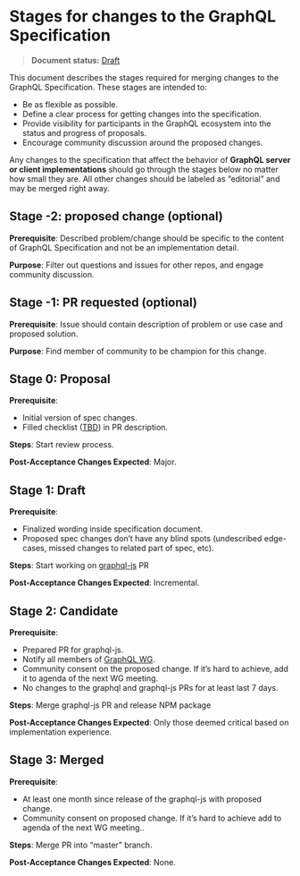 # Stages for changes to the GraphQL Specification

> **Document status:** [Draft](https://github.com/facebook/graphql/pull/342)

This document describes the stages required for merging changes to the
GraphQL Specification. These stages are intended to:

+ Be as flexible as possible.
+ Define a clear process for getting changes into the specification.
+ Provide visibility for participants in the GraphQL ecosystem into the
status and progress of proposals.
+ Encourage community discussion around the proposed changes.

Any changes to the specification that affect the behavior of **GraphQL server
or client implementations** should go through the stages below no matter how
small they are. All other changes should be labeled as “editorial” and may
be merged right away.

## Stage -2: proposed change (optional)

**Prerequisite**: Described problem/change should be specific to the content of
GraphQL Specification and not be an implementation detail.

**Purpose**: Filter out questions and issues for other repos, and engage community
discussion.

## Stage -1: PR requested (optional)

**Prerequisite**: Issue should contain description of problem or use case and
proposed solution.

**Purpose**: Find member of community to be champion for this change.

## Stage 0: Proposal

**Prerequisite**:
+ Initial version of spec changes.
+ Filled checklist ([TBD](https://youtu.be/mePT9MNTM98?t=20m32s)) in PR description.

**Steps**: Start review process.

**Post-Acceptance Changes Expected**: Major.

## Stage 1: Draft

**Prerequisite**:
+ Finalized wording inside specification document.
+ Proposed spec changes don’t have any blind spots (undescribed edge-cases,
missed changes to related part of spec, etc).

**Steps**: Start working on [graphql-js](https://github.com/graphql/graphql-js)
PR

**Post-Acceptance Changes Expected**: Incremental.

## Stage 2: Candidate

**Prerequisite**:
+ Prepared PR for graphql-js.
+ Notify all members of [GraphQL WG](https://github.com/graphql/graphql-wg).
+ Community consent on the proposed change. If it’s hard to achieve, add it to
agenda of the next WG meeting.
+ No changes to the graphql and graphql-js PRs for at least last 7 days.

**Steps**: Merge graphql-js PR and release NPM package

**Post-Acceptance Changes Expected**: Only those deemed critical based on
implementation experience.

## Stage 3: Merged

**Prerequisite**:
+ At least one month since release of the graphql-js with proposed change.
+ Community consent on proposed change. If it’s hard to achieve add to agenda of
the next WG meeting..

**Steps**: Merge PR into “master” branch.

**Post-Acceptance Changes Expected**: None.
